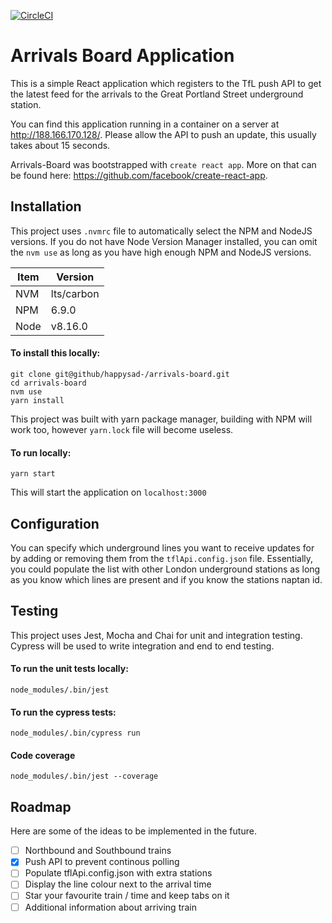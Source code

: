 [![CircleCI](https://circleci.com/gh/happysad-/arrivals-board.svg?style=svg&circle-token=d24be8de76346f125ccd004ed19143ee6ec8d2e0)](https://circleci.com/gh/happysad-/arrivals-board)

# Arrivals Board Application

This is a simple React application which registers to the TfL push API to get the latest
feed for the arrivals to the Great Portland Street underground station.

You can find this application running in a container on a server at http://188.166.170.128/.
Please allow the API to push an update, this usually takes about 15 seconds.

Arrivals-Board was bootstrapped with `create react app`. More on that can be found here: 
https://github.com/facebook/create-react-app.

## Installation
This project uses `.nvmrc` file to automatically select the NPM and NodeJS versions.
If you do not have Node Version Manager installed, you can omit the `nvm use` as long
as you have high enough NPM and NodeJS versions.

Item | Version
-----|--------
NVM | lts/carbon
NPM | 6.9.0
Node | v8.16.0

#### To install this locally:

```
git clone git@github/happysad-/arrivals-board.git
cd arrivals-board
nvm use
yarn install
```
This project was built with yarn package manager, building with NPM will work too,
however `yarn.lock` file will become useless.

#### To run locally:

```
yarn start
```

This will start the application on `localhost:3000`

## Configuration

You can specify which underground lines you want to receive updates for by adding or
removing them from the `tflApi.config.json` file. Essentially, you could populate
the list with other London underground stations as long as you know which lines are
present and if you know the stations naptan id.

## Testing

This project uses Jest, Mocha and Chai for unit and integration testing.
Cypress will be used to write integration and end to end testing.

#### To run the unit tests locally:

```
node_modules/.bin/jest
```

#### To run the cypress tests:

```
node_modules/.bin/cypress run
```

#### Code coverage
```
node_modules/.bin/jest --coverage
```

## Roadmap

Here are some of the ideas to be implemented in the future.

 - [ ] Northbound and Southbound trains
 - [x] Push API to prevent continous polling
 - [ ] Populate tflApi.config.json with extra stations
 - [ ] Display the line colour next to the arrival time
 - [ ] Star your favourite train / time and keep tabs on it
 - [ ] Additional information about arriving train